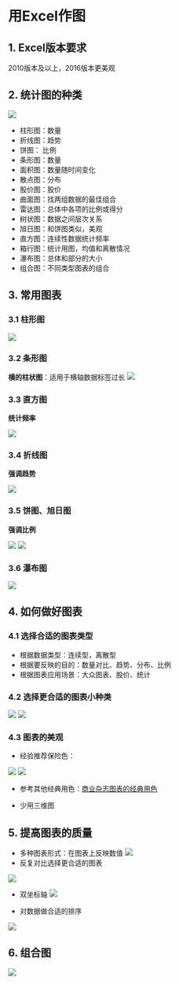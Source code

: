 # 用Excel作图

## 1. Excel版本要求

2010版本及以上，2016版本更美观

## 2. 统计图的种类

![](http://img.hb.aicdn.com/c275a45dfb43edaec88ec1593c337bb4e70cf0055b83-dfRR8J_fw658)

* 柱形图：数量
* 折线图：趋势
* 饼图： 比例
* 条形图：数量
* 面积图：数量随时间变化
* 散点图：分布
* 股价图：股价
* 曲面图：找两组数据的最佳组合
* 雷达图：总体中各项的比例或得分
* 树状图：数据之间层次关系
* 旭日图：和饼图类似，美观
* 直方图：连续性数据统计频率
* 箱行图：统计用图，均值和离散情况
* 瀑布图：总体和部分的大小
* 组合图：不同类型图表的组合


## 3. 常用图表

### 3.1 柱形图
![](http://img.hb.aicdn.com/a323d6ec30d3467b31c76b502e95087ccc7a3890a8c5-pV9fXB_fw658)

### 3.2 条形图
**横的柱状图**：适用于横轴数据标签过长
![](http://img.hb.aicdn.com/5bc4f16d89d67f314e1361bf7c2617f2410ab312274a-IgVCZZ_fw658)

### 3.3 直方图
**统计频率**

![](http://resupload.xueda.com/upload/3dd07af0-e97c-4f1d-9986-7c0a512c5e15/W0vzDHLPswAp.jpg)

### 3.4 折线图
**强调趋势**

![](http://img.hb.aicdn.com/7a021e7612c8845ba15da5ae3efad77a3a305a127171-6VF8ZM_fw658)

### 3.5 饼图、旭日图
**强调比例**

![](http://img.hb.aicdn.com/9abff16c24e91e1c9928d8f996970944e14625b17780-aAIMWv_fw658)
![](http://img.hb.aicdn.com/a9e8e43c841b0f0e663d690a4b43f7d5715f44fc7f5e-bHwEEb_fw658)

### 3.6 瀑布图
![](http://files.officezhushou.com/img/201509/1-150930005IY23.jpg)

## 4. 如何做好图表

### 4.1 选择合适的图表类型
* 根据数据类型：连续型，离散型
* 根据要反映的目的：数量对比、趋势、分布、比例
* 根据图表应用场景：大众图表、股价、统计

### 4.2 选择更合适的图表小种类
![](https://hbimg.b0.upaiyun.com/badee34518f3576db11b288caaf7e29b9476d9e755cb-4wHpTe_fw658)
![](https://hbimg.b0.upaiyun.com/802c226c2fe967dbf53b5e6c6fe653955fee33e58cb0-z1ICHM_fw658)

### 4.3 图表的美观

* 经验推荐保险色：

![](http://img.hb.aicdn.com/a323d6ec30d3467b31c76b502e95087ccc7a3890a8c5-pV9fXB_fw658)
![](https://hbimg.b0.upaiyun.com/7058df38e888190066e167a44c19fd1c7e9a14131870a-p2qHqi_fw658)

* 参考其他经典用色：[商业杂志图表的经典用色](http://www.cnblogs.com/dengyg200891/p/5374616.html)

* 少用三维图

## 5. 提高图表的质量
* 多种图表形式：在图表上反映数值
![](https://hbimg.b0.upaiyun.com/dc4b1e80907d39e6aa00124c3d2828a77c33e41a4354-tH9r1Y_fw658)
* 反复对比选择更合适的图表

![](https://hbimg.b0.upaiyun.com/badee34518f3576db11b288caaf7e29b9476d9e755cb-4wHpTe_fw658)

* 双坐标轴
![](https://hbimg.b0.upaiyun.com/7058df38e888190066e167a44c19fd1c7e9a14131870a-p2qHqi_fw658)

* 对数据做合适的排序

![](http://img.hb.aicdn.com/a323d6ec30d3467b31c76b502e95087ccc7a3890a8c5-pV9fXB_fw658)

## 6. 组合图
![](https://hbimg.b0.upaiyun.com/ae6516b3f56a9d854df3cd0ca48127512b319f3eee83-8V0p4z_fw658)
